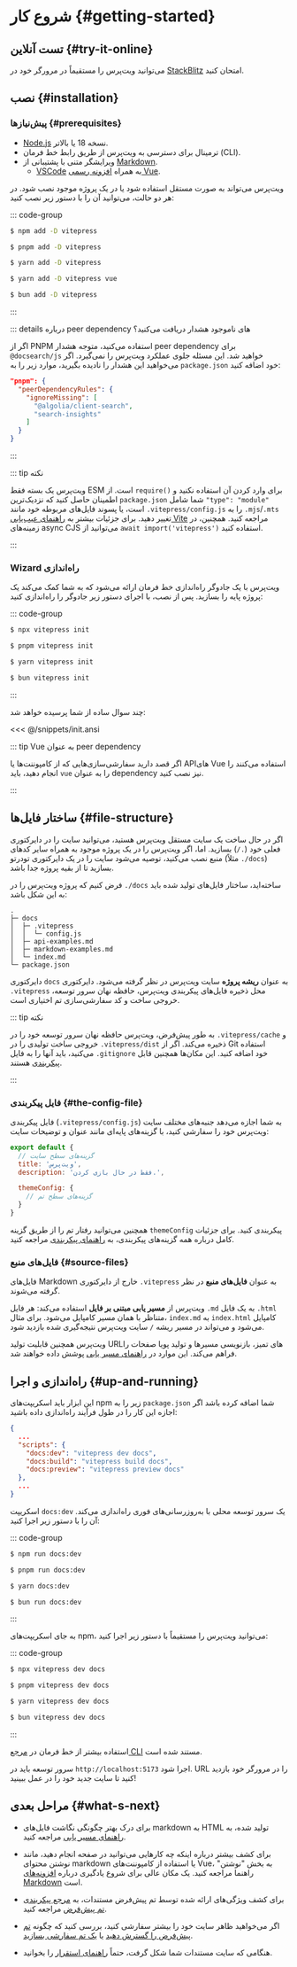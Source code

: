 # شروع کار {#getting-started}

## تست آنلاین {#try-it-online}

می‌توانید ویت‌پرس را مستقیماً در مرورگر خود در [StackBlitz](https://vitepress.new) امتحان کنید.

## نصب {#installation}

### پیش‌نیازها {#prerequisites}

- [Node.js](https://nodejs.org/) نسخه 18 یا بالاتر.
- ترمینال برای دسترسی به ویت‌پرس از طریق رابط خط فرمان (CLI).
- ویرایشگر متنی با پشتیبانی از [Markdown](https://en.wikipedia.org/wiki/Markdown).
  - [VSCode](https://code.visualstudio.com/) به همراه [افزونه رسمی Vue](https://marketplace.visualstudio.com/items?itemName=Vue.volar).

ویت‌پرس می‌تواند به صورت مستقل استفاده شود یا در یک پروژه موجود نصب شود. در هر دو حالت، می‌توانید آن را با دستور زیر نصب کنید:

::: code-group

```sh [npm]
$ npm add -D vitepress
```

```sh [pnpm]
$ pnpm add -D vitepress
```

```sh [yarn]
$ yarn add -D vitepress
```

```sh [yarn (pnp)]
$ yarn add -D vitepress vue
```

```sh [bun]
$ bun add -D vitepress
```

:::

::: details درباره peer dependency های ناموجود هشدار دریافت می‌کنید؟

اگر از PNPM استفاده می‌کنید، متوجه هشدار peer dependency برای `@docsearch/js` خواهید شد. این مسئله جلوی عملکرد ویت‌پرس را نمی‌گیرد. اگر می‌خواهید این هشدار را نادیده بگیرید، موارد زیر را به `package.json` خود اضافه کنید:

```json
"pnpm": {
  "peerDependencyRules": {
    "ignoreMissing": [
      "@algolia/client-search",
      "search-insights"
    ]
  }
}
```

:::

::: tip نکته

ویت‌پرس یک بسته فقط ESM است. از `require()` برای وارد کردن آن استفاده نکنید و اطمینان حاصل کنید که نزدیک‌ترین `package.json` شما شامل `"type": "module"` است، یا پسوند فایل‌های مربوطه خود مانند `.vitepress/config.js` را به `.mjs`/`.mts` تغییر دهید. برای جزئیات بیشتر به [راهنمای عیب‌یابی Vite](http://vitejs.dev/guide/troubleshooting.html#this-package-is-esm-only) مراجعه کنید. همچنین، در زمینه‌های async CJS می‌توانید از `await import('vitepress')` استفاده کنید.

:::

### Wizard راه‌اندازی

ویت‌پرس با یک جادوگر راه‌اندازی خط فرمان ارائه می‌شود که به شما کمک می‌کند یک پروژه پایه را بسازید. پس از نصب، با اجرای دستور زیر جادوگر را راه‌اندازی کنید:

::: code-group

```sh [npm]
$ npx vitepress init
```

```sh [pnpm]
$ pnpm vitepress init
```

```sh [yarn]
$ yarn vitepress init
```

```sh [bun]
$ bun vitepress init
```

:::

چند سوال ساده از شما پرسیده خواهد شد:

<<< @/snippets/init.ansi

::: tip Vue به عنوان peer dependency

اگر قصد دارید سفارشی‌سازی‌هایی که از کامپوننت‌ها یا APIهای Vue استفاده می‌کنند را انجام دهید، باید `vue` را به عنوان dependency نیز نصب کنید.

:::

## ساختار فایل‌ها {#file-structure}

اگر در حال ساخت یک سایت مستقل ویت‌پرس هستید، می‌توانید سایت را در دایرکتوری فعلی خود (`./`) بسازید. اما، اگر ویت‌پرس را در یک پروژه موجود به همراه سایر کدهای منبع نصب می‌کنید، توصیه می‌شود سایت را در یک دایرکتوری تودرتو (مثلاً `./docs`) بسازید تا از بقیه پروژه جدا باشد.

فرض کنیم که پروژه ویت‌پرس را در `./docs` ساخته‌اید، ساختار فایل‌های تولید شده باید به این شکل باشد:

```
.
├─ docs
│  ├─ .vitepress
│  │  └─ config.js
│  ├─ api-examples.md
│  ├─ markdown-examples.md
│  └─ index.md
└─ package.json
```

دایرکتوری `docs` به عنوان **ریشه پروژه** سایت ویت‌پرس در نظر گرفته می‌شود. دایرکتوری `.vitepress` محل ذخیره فایل‌های پیکربندی ویت‌پرس، حافظه نهان سرور توسعه، خروجی ساخت و کد سفارشی‌سازی تم اختیاری است.

::: tip نکته

به طور پیش‌فرض، ویت‌پرس حافظه نهان سرور توسعه خود را در `.vitepress/cache` و خروجی ساخت تولیدی را در `.vitepress/dist` ذخیره می‌کند. اگر از Git استفاده می‌کنید، باید آنها را به فایل `.gitignore` خود اضافه کنید. این مکان‌ها همچنین قابل [پیکربندی](../reference/site-config#outdir) هستند.

:::

### فایل پیکربندی {#the-config-file}

فایل پیکربندی (`.vitepress/config.js`) به شما اجازه می‌دهد جنبه‌های مختلف سایت ویت‌پرس خود را سفارشی کنید، با گزینه‌های پایه‌ای مانند عنوان و توضیحات سایت:

```js [.vitepress/config.js]
export default {
  // گزینه‌های سطح سایت
  title: 'ویت‌پرس',
  description: 'فقط در حال بازی کردن.',

  themeConfig: {
    // گزینه‌های سطح تم
  }
}
```

همچنین می‌توانید رفتار تم را از طریق گزینه `themeConfig` پیکربندی کنید. برای جزئیات کامل درباره همه گزینه‌های پیکربندی، به [راهنمای پیکربندی](../reference/site-config) مراجعه کنید.

### فایل‌های منبع {#source-files}

فایل‌های Markdown خارج از دایرکتوری `.vitepress` به عنوان **فایل‌های منبع** در نظر گرفته می‌شوند.

ویت‌پرس از **مسیر یابی مبتنی بر فایل** استفاده می‌کند: هر فایل `.md` به یک فایل `.html` متناظر با همان مسیر کامپایل می‌شود. برای مثال، `index.md` به `index.html` کامپایل می‌شود و می‌تواند در مسیر ریشه `/` سایت ویت‌پرس نتیجه‌گیری شده بازدید شود.

ویت‌پرس همچنین قابلیت تولید URL‌های تمیز، بازنویسی مسیرها و تولید پویا صفحات را فراهم می‌کند. این موارد در [راهنمای مسیر یابی](./routing) پوشش داده خواهند شد.

## راه‌اندازی و اجرا {#up-and-running}

این ابزار باید اسکریپت‌های npm زیر را به `package.json` شما اضافه کرده باشد اگر اجازه این کار را در طول فرآیند راه‌اندازی داده باشید:

```json [package.json]
{
  ...
  "scripts": {
    "docs:dev": "vitepress dev docs",
    "docs:build": "vitepress build docs",
    "docs:preview": "vitepress preview docs"
  },
  ...
}
```

اسکریپت `docs:dev` یک سرور توسعه محلی با به‌روزرسانی‌های فوری راه‌اندازی می‌کند. آن را با دستور زیر اجرا کنید:

::: code-group

```sh [npm]
$ npm run docs:dev
```

```sh [pnpm]
$ pnpm run docs:dev
```

```sh [yarn]
$ yarn docs:dev
```

```sh [bun]
$ bun run docs:dev
```

:::

به جای اسکریپت‌های npm، می‌توانید ویت‌پرس را مستقیماً با دستور زیر اجرا کنید:

::: code-group

```sh [npm]
$ npx vitepress dev docs
```

```sh [pnpm]
$ pnpm vitepress dev docs
```

```sh [yarn]
$ yarn vitepress dev docs
```

```sh [bun]
$ bun vitepress dev docs
```

:::

استفاده بیشتر از خط فرمان در [مرجع CLI](../reference/cli) مستند شده است.

سرور توسعه باید در `http://localhost:5173` اجرا شود. URL را در مرورگر خود بازدید کنید تا سایت جدید خود را در عمل ببینید!

## مراحل بعدی {#what-s-next}

- برای درک بهتر چگونگی نگاشت فایل‌های markdown به HTML تولید شده، به [راهنمای مسیر یابی](./routing) مراجعه کنید.

- برای کشف بیشتر درباره اینکه چه کارهایی می‌توانید در صفحه انجام دهید، مانند نوشتن محتوای markdown یا استفاده از کامپوننت‌های Vue، به بخش "نوشتن" راهنما مراجعه کنید. یک مکان عالی برای شروع یادگیری درباره [افزونه‌های Markdown](./markdown) است.

- برای کشف ویژگی‌های ارائه شده توسط تم پیش‌فرض مستندات، به [مرجع پیکربندی تم پیش‌فرض](../reference/default-theme-config) مراجعه کنید.

- اگر می‌خواهید ظاهر سایت خود را بیشتر سفارشی کنید، بررسی کنید که چگونه [تم پیش‌فرض را گسترش دهید](./extending-default-theme) یا [یک تم سفارشی بسازید](./custom-theme).

- هنگامی که سایت مستندات شما شکل گرفت، حتماً [راهنمای استقرار](./deploy) را بخوانید.
